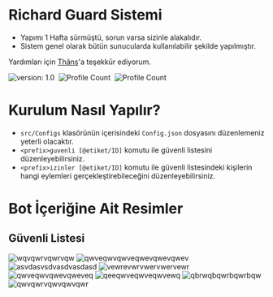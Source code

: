 # Richard Guard Sistemi

- Yapımı 1 Hafta sürmüştü, sorun varsa sizinle alakalıdır. 
- Sistem genel olarak bütün sunucularda kullanılabilir şekilde yapılmıştır.

Yardımları için [Thâns](https://github.com/ThansEX)'a teşekkür ediyorum.

![version: 1.0](https://img.shields.io/badge/Version-1.0-informational&color=yellow)&nbsp;
![Profile Count](https://komarev.com/ghpvc/?username=richardsistemler&color=blue)&nbsp;
![Profile Count](https://komarev.com/ghpvc/?username=richard-guards&label=Project%20visits&color=blueviolet)&nbsp;

# Kurulum Nasıl Yapılır?
- `src/Configs` klasörünün içerisindeki `Config.json` dosyasını düzenlemeniz yeterli olacaktır.
- `<prefix>guvenli [@etiket/ID]` komutu ile güvenli listesini düzenleyebilirsiniz.
- `<prefix>izinler [@etiket/ID]` komutu ile güvenli listesindeki kişilerin hangi eylemleri gerçekleştirebileceğini düzenleyebilirsiniz.
# Bot İçeriğine Ait Resimler

## Güvenli Listesi
![wqvqwrvqwrvqw](https://user-images.githubusercontent.com/97298322/150616975-95c84c2a-9c09-4115-9ca9-1c0dfe5771e9.PNG)
![qwveqwvqwveqwevqwevqwev](https://user-images.githubusercontent.com/97298322/150616965-7a011aa8-ba9f-4fa8-9e57-78df3bc657df.PNG)
![asvdasvsdvasdvasdasd](https://user-images.githubusercontent.com/97298322/150616944-5959a181-879b-4a88-8346-7d3e0a1a585c.PNG)
![vewrevwrvwervwervewr](https://user-images.githubusercontent.com/97298322/150616969-0084e22b-6c4c-43ab-bd0e-10184ab94f26.PNG)
![qwveqwvqwevqweveq](https://user-images.githubusercontent.com/97298322/150617294-95f6cd05-be3d-4635-b4ba-1e4b62cee30a.PNG)
![qeeqwveqwveqwvewq](https://user-images.githubusercontent.com/97298322/150616953-d76a7d73-a5a9-4b16-9c76-d897eab2e1cd.PNG)
![qbrwqbqwrbqwrbqw](https://user-images.githubusercontent.com/97298322/150616949-78e707f7-1127-4a0b-8967-50c9f2ca1694.PNG)
![qwvqwrvqwvqwvqwr](https://user-images.githubusercontent.com/97298322/150616968-6dd87e55-d2cb-411a-8703-101d2bb4940b.PNG)

